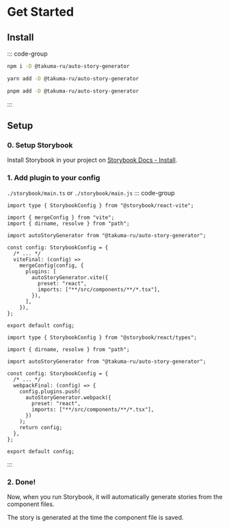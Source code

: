 # Get Started

## Install
::: code-group

```bash [npm]
npm i -D @takuma-ru/auto-story-generator
```

```bash [yarn]
yarn add -D @takuma-ru/auto-story-generator
```

```bash [pnpm]
pnpm add -D @takuma-ru/auto-story-generator
```

:::

## Setup
### 0. Setup Storybook
Install Storybook in your project on [Storybook Docs - Install](https://storybook.js.org/docs/get-started/install).

### 1. Add plugin to your config

`./storybook/main.ts` or `./storybook/main.js`
::: code-group

```ts{6,13-16} [Vite]
import type { StorybookConfig } from "@storybook/react-vite";

import { mergeConfig } from "vite";
import { dirname, resolve } from "path";

import autoStoryGenerator from "@takuma-ru/auto-story-generator";

const config: StorybookConfig = {
  /* ... */
  viteFinal: (config) =>
    mergeConfig(config, {
      plugins: [
        autoStoryGenerator.vite({
          preset: "react",
          imports: ["**/src/components/**/*.tsx"],
        }),
      ],
    }),
};

export default config;
```

```ts{5,10-13} [Webpack]
import type { StorybookConfig } from "@storybook/react/types";

import { dirname, resolve } from "path";

import autoStoryGenerator from "@takuma-ru/auto-story-generator";

const config: StorybookConfig = {
  /* ... */
  webpackFinal: (config) => {
    config.plugins.push(
      autoStoryGenerator.webpack({
        preset: "react",
        imports: ["**/src/components/**/*.tsx"],
      })
    );
    return config;
  },
};

export default config;
```

:::

### 2. Done!
Now, when you run Storybook, it will automatically generate stories from the component files.

The story is generated at the time the component file is saved.
